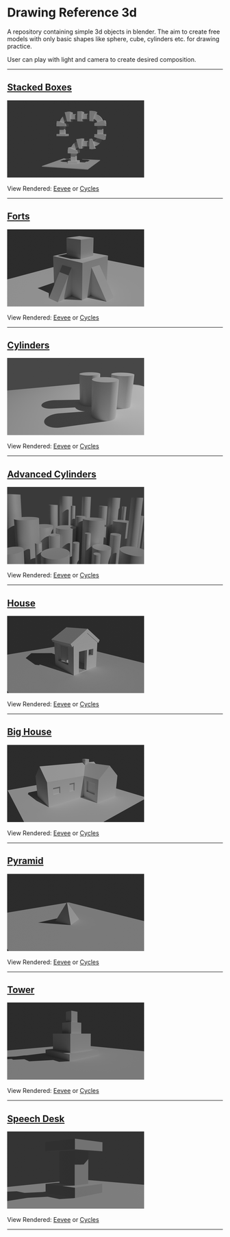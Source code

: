# Drawing Reference 3d

A repository containing simple 3d objects in blender. The aim to create free models with only basic shapes like sphere, cube, cylinders etc. for drawing practice.

User can play with light and camera to create desired composition.

---

<h2>
<a href="https://github.com/rahulsrma26/DrawingReference3D/raw/main/StackedBoxes.blend" download>Stacked Boxes</a>
</h2>

![StackedBoxes](docs/img/StackedBoxes.png)

View Rendered: 
<a href="https://github.com/rahulsrma26/DrawingReference3D/raw/main/docs/renders/eevee/StackedBoxes.png" target="_blank">Eevee</a> or <a href="https://github.com/rahulsrma26/DrawingReference3D/raw/main/docs/renders/cycles/StackedBoxes.png">Cycles</a>

---

<h2>
<a href="https://github.com/rahulsrma26/DrawingReference3D/raw/main/Forts.blend" download>Forts</a>
</h2>

![Forts](docs/img/Forts.png)

View Rendered: <a href="https://github.com/rahulsrma26/DrawingReference3D/raw/main/docs/renders/eevee/Forts.png" target="_blank">Eevee</a> or <a href="https://github.com/rahulsrma26/DrawingReference3D/raw/main/docs/renders/cycles/Forts.png" target="_blank">Cycles</a>

---

<h2>
<a href="https://github.com/rahulsrma26/DrawingReference3D/raw/main/Cylinders.blend" download>Cylinders</a>
</h2>

![Cylinders](docs/img/Cylinders.png)

View Rendered: <a href="https://github.com/rahulsrma26/DrawingReference3D/raw/main/docs/renders/eevee/Cylinders.png" target="_blank">Eevee</a> or <a href="https://github.com/rahulsrma26/DrawingReference3D/raw/main/docs/renders/cycles/Cylinders.png" target="_blank">Cycles</a>

---

<h2>
<a href="https://github.com/rahulsrma26/DrawingReference3D/raw/main/AdvancedCylinders.blend" download>Advanced Cylinders</a>
</h2>

![AdvancedCylinders](docs/img/AdvancedCylinders.png)

View Rendered: <a href="https://github.com/rahulsrma26/DrawingReference3D/raw/main/docs/renders/eevee/AdvancedCylinders.png" target="_blank">Eevee</a> or <a href="https://github.com/rahulsrma26/DrawingReference3D/raw/main/docs/renders/cycles/AdvancedCylinders.png" target="_blank">Cycles</a>

---

<h2>
<a href="https://github.com/rahulsrma26/DrawingReference3D/raw/main/House.blend" download>House</a>
</h2>

![House](docs/img/House.png)

View Rendered: <a href="https://github.com/rahulsrma26/DrawingReference3D/raw/main/docs/renders/eevee/House.png" target="_blank">Eevee</a> or <a href="https://github.com/rahulsrma26/DrawingReference3D/raw/main/docs/renders/cycles/House.png" target="_blank">Cycles</a>

---

<h2>
<a href="https://github.com/rahulsrma26/DrawingReference3D/raw/main/BigHouse.blend" download>Big House</a>
</h2>

![BigHouse](docs/img/BigHouse.png)

View Rendered: <a href="https://github.com/rahulsrma26/DrawingReference3D/raw/main/docs/renders/eevee/BigHouse.png" target="_blank">Eevee</a> or <a href="https://github.com/rahulsrma26/DrawingReference3D/raw/main/docs/renders/cycles/BigHouse.png" target="_blank">Cycles</a>

---

<h2>
<a href="https://github.com/rahulsrma26/DrawingReference3D/raw/main/Pyramid.blend" download>Pyramid</a>
</h2>

![Pyramid](docs/img/Pyramid.png)

View Rendered: <a href="https://github.com/rahulsrma26/DrawingReference3D/raw/main/docs/renders/eevee/Pyramid.png" target="_blank">Eevee</a> or <a href="https://github.com/rahulsrma26/DrawingReference3D/raw/main/docs/renders/cycles/Pyramid.png" target="_blank">Cycles</a>

---

<h2>
<a href="https://github.com/rahulsrma26/DrawingReference3D/raw/main/Tower.blend" download>Tower</a>
</h2>

![Tower](docs/img/Tower.png)

View Rendered: <a href="https://github.com/rahulsrma26/DrawingReference3D/raw/main/docs/renders/eevee/Tower.png" target="_blank">Eevee</a> or <a href="https://github.com/rahulsrma26/DrawingReference3D/raw/main/docs/renders/cycles/Tower.png" target="_blank">Cycles</a>

---

<h2>
<a href="https://github.com/rahulsrma26/DrawingReference3D/raw/main/SpeechDesk.blend" download>Speech Desk</a>
</h2>

![SpeechDesk](docs/img/SpeechDesk.png)

View Rendered: <a href="https://github.com/rahulsrma26/DrawingReference3D/raw/main/docs/renders/eevee/SpeechDesk.png" target="_blank">Eevee</a> or <a href="https://github.com/rahulsrma26/DrawingReference3D/raw/main/docs/renders/cycles/SpeechDesk.png" target="_blank">Cycles</a>

---
